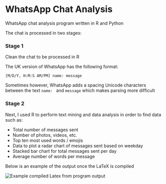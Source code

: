 # WhatsApp Chat Analysis


WhatsApp chat analysis program written in R and Python

The chat is processed in two stages:

### Stage 1
Clean the chat to be processed in R

The UK version of WhatsApp has the following format:

`[M/D/Y, H:M:S AM/PM] name: message`

 Sometimes however, WhatsApp adds a spacing Unicode characters between the text `name: ` and `message` which makes parsing more difficult

### Stage 2
Next, I used R to perform text mining and data analysis in order to find data such as:
* Total number of messages sent
* Number of photos, videos, etc.
* Top ten most used words / emojis
* Data to plot a radar chart of messages sent based on weekday
* Stacked bar chart for total messages sent per day
* Average number of words per message

Below is an example of the output once the LaTeX is compiled

![Example compiled Latex from program output](https://seanjparker.me/images/repos/gh_main_wcv.png)
